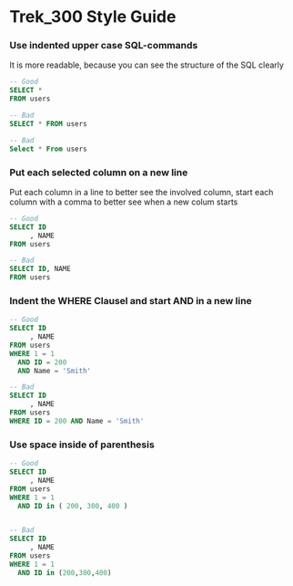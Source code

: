 # Trek_300 Style Guide

### Use indented upper case SQL-commands

It is more readable, because you can see the structure of the SQL clearly

```sql
-- Good
SELECT * 
FROM users

-- Bad
SELECT * FROM users

-- Bad
Select * From users
```

### Put each selected column on a new line

Put each column in a line to better see the involved column, start each column with a comma to better see when a new colum starts

```sql
-- Good
SELECT ID
     , NAME
FROM users 

-- Bad
SELECT ID, NAME
FROM users 
```

### Indent the WHERE Clausel and start AND in a new line

```sql
-- Good
SELECT ID
     , NAME
FROM users 
WHERE 1 = 1
  AND ID = 200
  AND Name = 'Smith'

-- Bad
SELECT ID
     , NAME
FROM users 
WHERE ID = 200 AND Name = 'Smith'
```

### Use space inside of parenthesis

```sql
-- Good
SELECT ID
     , NAME
FROM users 
WHERE 1 = 1
  AND ID in ( 200, 300, 400 )


-- Bad
SELECT ID
     , NAME
FROM users 
WHERE 1 = 1
  AND ID in (200,300,400)
```
